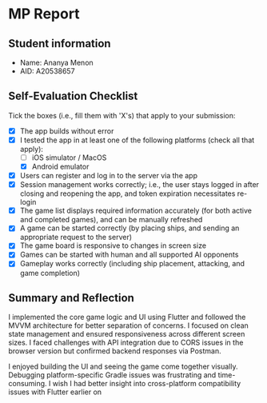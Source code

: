 # MP Report

## Student information

- Name: Ananya Menon
- AID: A20538657

## Self-Evaluation Checklist

Tick the boxes (i.e., fill them with 'X's) that apply to your submission:

- [X] The app builds without error
- [X] I tested the app in at least one of the following platforms (check all
      that apply):
  - [ ] iOS simulator / MacOS
  - [X] Android emulator
- [X] Users can register and log in to the server via the app
- [X] Session management works correctly; i.e., the user stays logged in after
      closing and reopening the app, and token expiration necessitates re-login
- [X] The game list displays required information accurately (for both active
      and completed games), and can be manually refreshed
- [X] A game can be started correctly (by placing ships, and sending an
      appropriate request to the server)
- [X] The game board is responsive to changes in screen size
- [X] Games can be started with human and all supported AI opponents
- [X] Gameplay works correctly (including ship placement, attacking, and game
      completion)

## Summary and Reflection

I implemented the core game logic and UI using Flutter and followed the MVVM architecture for better separation of concerns. I focused on clean state management and ensured responsiveness across different screen sizes. I faced challenges with API integration due to CORS issues in the browser version but confirmed backend responses via Postman.

I enjoyed building the UI and seeing the game come together visually. Debugging platform-specific Gradle issues was frustrating and time-consuming. I wish I had better insight into cross-platform compatibility issues with Flutter earlier on
